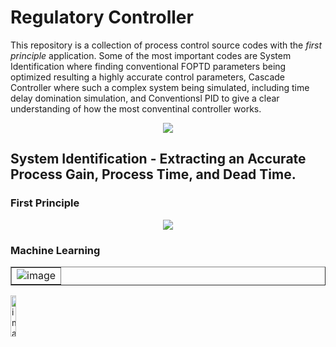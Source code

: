 # Regulatory Controller

This repository is a collection of process control source codes with the *first principle* application. Some of the most important codes are
System Identification where finding conventional FOPTD parameters being optimized resulting a highly accurate control parameters, Cascade
Controller where such a complex system being simulated, including time delay domination simulation, and Conventionsl PID to give a clear understanding
of how the most conventinal controller works.

<p align="center">
<img src="https://github.com/MuhammadRiyanMadya/Regulatory_Controller/blob/main/responseselfdrive.png">
</p>

## System Identification - Extracting an Accurate Process Gain, Process Time, and Dead Time.

### First Principle
<!-- ![alt text]()-->
<p align="center">
<img src="https://github.com/MuhammadRiyanMadya/Regulatory_Controller/blob/main/responseselfdrive.png">
</p>

### Machine Learning

<table border="1">
<td><img alt="image" src="https://github.com/MuhammadRiyanMadya/Regulatory_Controller/blob/main/responseselfdrive.png"></td>
</table>

<a href="https://github.com/MuhammadRiyanMadya/Regulatory_Controller/blob/main/responseselfdrive.png">
<img alt="image" src="https://github.com/MuhammadRiyanMadya/Regulatory_Controller/blob/main/responseselfdrive.png" width=13%></a>
<!>
